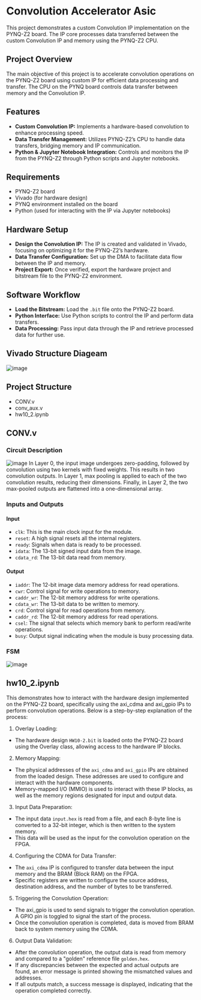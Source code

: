 # Convolution Accelerator Asic
This project demonstrates a custom Convolution IP implementation on the PYNQ-Z2 board. The IP core processes data transferred between the custom Convolution IP and memory using the PYNQ-Z2 CPU.

## Project Overview
The main objective of this project is to accelerate convolution operations on the PYNQ-Z2 board using custom IP for efficient data processing and transfer. The CPU on the PYNQ board controls data transfer between memory and the Convolution IP.

## Features
- **Custom Convolution IP:** Implements a hardware-based convolution to enhance processing speed.
- **Data Transfer Management:** Utilizes PYNQ-Z2’s CPU to handle data transfers, bridging memory and IP communication.
- **Python & Jupyter Notebook Integration:** Controls and monitors the IP from the PYNQ-Z2 through Python scripts and Jupyter notebooks.

## Requirements
- PYNQ-Z2 board
- Vivado (for hardware design)
- PYNQ environment installed on the board
- Python (used for interacting with the IP via Jupyter notebooks)

## Hardware Setup
- **Design the Convolution IP:** The IP is created and validated in Vivado, focusing on optimizing it for the PYNQ-Z2’s hardware.
- **Data Transfer Configuration:** Set up the DMA to facilitate data flow between the IP and memory.
- **Project Export:** Once verified, export the hardware project and bitstream file to the PYNQ-Z2 environment.

## Software Workflow
- **Load the Bitstream:** Load the `.bit` file onto the PYNQ-Z2 board.
- **Python Interface:** Use Python scripts to control the IP and perform data transfers.
- **Data Processing:** Pass input data through the IP and retrieve processed data for further use.

## Vivado Structure Diageam
![image](https://github.com/user-attachments/assets/ab98d6a7-5c3d-4d9e-9d55-5f138a93985a)

## Project Structure
- CONV.v
- conv_aux.v
- hw10_2.ipynb
## CONV.v
### Circuit Description
![image](https://github.com/user-attachments/assets/e61830bc-ca5e-4db3-83da-8c90bc513fd9)
In Layer 0, the input image undergoes zero-padding, followed by convolution using two kernels with fixed weights. This results in two convolution outputs. In Layer 1, max pooling is applied to each of the two convolution results, reducing their dimensions. Finally, in Layer 2, the two max-pooled outputs are flattened into a one-dimensional array.

### Inputs and Outputs
#### Input
- `clk`: This is the main clock input for the module.
- `reset`: A high signal resets all the internal registers.
- `ready`: Signals when data is ready to be processed.
- `idata`: The 13-bit signed input data from the image.
- `cdata_rd`: The 13-bit data read from memory.
#### Output
- `iaddr`: The 12-bit image data memory address for read operations.
- `cwr`: Control signal for write operations to memory.
- `caddr_wr`: The 12-bit memory address for write operations.
- `cdata_wr`: The 13-bit data to be written to memory.
- `crd`: Control signal for read operations from memory.
- `caddr_rd`: The 12-bit memory address for read operations.
- `csel`: The signal that selects which memory bank to perform read/write operations.
- `busy`: Output signal indicating when the module is busy processing data.

### FSM
![image](https://github.com/user-attachments/assets/cac640c8-cef0-4de0-a4df-431454120025)


## hw10_2.ipynb
This demonstrates how to interact with the hardware design implemented on the PYNQ-Z2 board, specifically using the axi_cdma and axi_gpio IPs to perform convolution operations. Below is a step-by-step explanation of the process:

1. Overlay Loading:
- The hardware design `HW10-2.bit` is loaded onto the PYNQ-Z2 board using the Overlay class, allowing access to the hardware IP blocks.

2. Memory Mapping:
- The physical addresses of the `axi_cdma` and `axi_gpio` IPs are obtained from the loaded design. These addresses are used to configure and interact with the hardware components.
- Memory-mapped I/O (MMIO) is used to interact with these IP blocks, as well as the memory regions designated for input and output data.

3. Input Data Preparation:
- The input data `input.hex` is read from a file, and each 8-byte line is converted to a 32-bit integer, which is then written to the system memory.
- This data will be used as the input for the convolution operation on the FPGA.

4. Configuring the CDMA for Data Transfer:
- The `axi_cdma` IP is configured to transfer data between the input memory and the BRAM (Block RAM) on the FPGA.
- Specific registers are written to configure the source address, destination address, and the number of bytes to be transferred.

5. Triggering the Convolution Operation:
- The axi_gpio is used to send signals to trigger the convolution operation. A GPIO pin is toggled to signal the start of the process.
- Once the convolution operation is completed, data is moved from BRAM back to system memory using the CDMA.
  
6. Output Data Validation:
- After the convolution operation, the output data is read from memory and compared to a "golden" reference file `golden.hex`.
- If any discrepancies between the expected and actual outputs are found, an error message is printed showing the mismatched values and addresses.
- If all outputs match, a success message is displayed, indicating that the operation completed correctly.

